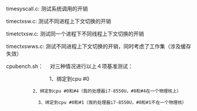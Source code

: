 timesyscall.c:	测试系统调用的开销  

timectxsw.c:   	测试不同进程上下文切换的开销  

timetctxsw.c: 	测试同一个进程下不同线程上下文切换的开销  

timectxswws.c: 	测试不同进程上下文切换的开销，同时考虑了工作集（涉及缓存失效）  

cpubench.sh：　	对三种情况进行以上４项基准测试：  

　　　　　　　　	1、绑定到cpu #0  
         
              2、绑定到cpu #0和#4（我的处理器i7-8550U，#0和#4在一个物理核上）  
              
             	3、绑定到cpu #0和#1（我的处理器i7-8550U，#0和#1不在一个物理核）  
              
